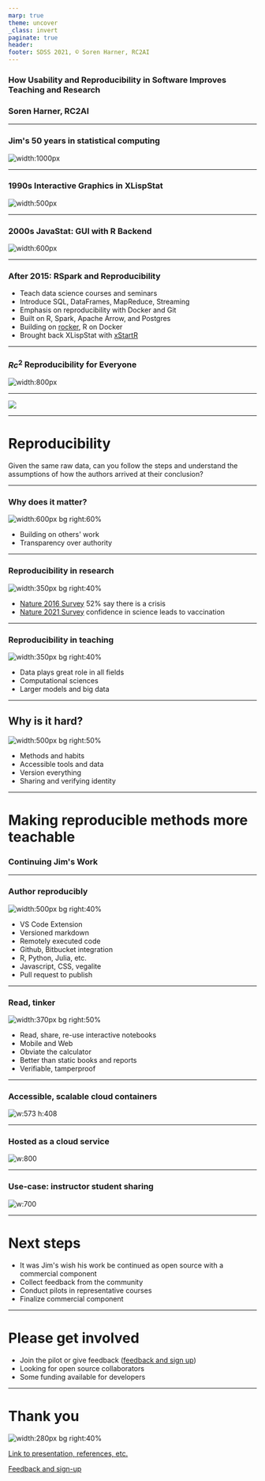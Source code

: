 ```yaml
---
marp: true
theme: uncover
_class: invert
paginate: true
header: 
footer: SDSS 2021, © Soren Harner, RC2AI
---
```


<style>
section {
  // background: blue;
  width: 1280px;
  height: 960px;
  font-size: 40px;
  padding: 40px;
}

header,
footer {
  position: absolute;
  left: 50px;
  right: 50px;
  height: 20px;
}

h1 {
  text-align: left;
}

</style>

### How Usability and Reproducibility in Software Improves Teaching and Research

### Soren Harner, RC2AI

---

### Jim's 50 years in statistical computing

![width:1000px](./images/sdss_omni/50_years.png)

---

### 1990s Interactive Graphics in XLispStat

![width:500px](./images/sdss_omni/xlisp_stat.png)

---

### 2000s JavaStat: GUI with R Backend

![width:600px](./images/sdss_omni/JavaStat.png)

---

### After 2015: RSpark and Reproducibility

* Teach data science courses and seminars
* Introduce SQL, DataFrames, MapReduce, Streaming
* Emphasis on reproducibility with Docker and Git
* Built on R, Spark, Apache Arrow, and Postgres
* Building on [rocker](https://www.rocker-project.org), R on Docker
* Brought back XLispStat with [xStartR](http://www.user2019.fr/static/pres/t246174.pdf)

---

### $Rc^2$ Reproducibility for Everyone

![width:800px](./images/sdss_omni/rc2ai.png)
  
---

<!-- _backgroundColor: black -->


![](./image/../images/life_universe_everything.png)

---

# Reproducibility

Given the same raw data, can you follow the steps and understand the assumptions of how the authors arrived at their conclusion?

---

### Why does it matter?

![width:600px bg right:60%](./images/science_authority.png)

* Building on others' work
* Transparency over authority

---

### Reproducibility in research

![width:350px bg right:40%](./images/reproducibility_by_field.png)

* [Nature 2016 Survey](https://www.nature.com/articles/533452a) 52% say there is a crisis 
* [Nature 2021 Survey](https://www.nature.com/articles/s41562-021-01115-7) confidence in science leads to vaccination

---

### Reproducibility in teaching

![width:350px bg right:40%](./images/sdss_omni/calculator.png)

* Data plays great role in all fields
* Computational sciences
* Larger models and big data

---

## Why is it hard?

![width:500px bg right:50%](./images/sdss_omni/excel_fails.png)

* Methods and habits
* Accessible tools and data
* Version everything
* Sharing and verifying identity

---

<!-- 
_backgroundColor: black
color: white
-->

# Making reproducible methods more teachable

### Continuing Jim's Work

---

### Author reproducibly

<!-- 
color: back
-->

![width:500px bg right:40%](./images/sdss_omni/side_by_side_edit.png)

* VS Code Extension
* Versioned markdown
* Remotely executed code
* Github, Bitbucket integration
* R, Python, Julia, etc.
* Javascript, CSS, vegalite
* Pull request to publish

---

### Read, tinker

![width:370px bg right:50%](./images/sdss_omni/share_and_run.png)

* Read, share, re-use interactive notebooks
* Mobile and Web
* Obviate the calculator
* Better than static books and reports
* Verifiable, tamperproof

---

### Accessible, scalable cloud containers

![w:573 h:408](./images/sdss_2021_ideas/Rethinking%20Notebooks.png)

---

### Hosted as a cloud service

![w:800](./images/sdss_omni/instructor_student.png)

---

### Use-case: instructor student sharing

![w:700](./images/sdss_omni/instructor_student_seq.png)

---

# Next steps

* It was Jim's wish his work be continued as open source with a commercial component
* Collect feedback from the community
* Conduct pilots in representative courses
* Finalize commercial component

---

# Please get involved

* Join the pilot or give feedback ([feedback and sign up]())
* Looking for open source collaborators
* Some funding available for developers

---

# Thank you

![width:280px bg right:40%](./images/sdss_omni/Bios.png)

[Link to presentation, references, etc.](https://github.com/sharner/notecalc/blob/main/documents/sdss_preso/)

[Feedback and sign-up](https://forms.gle/9SCse7dwZFsenEEt7)
